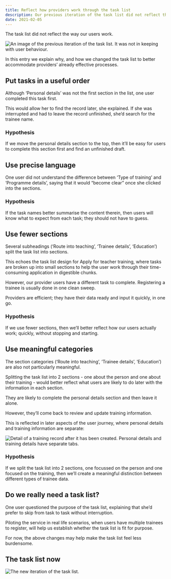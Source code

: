 ```yaml
---
title: Reflect how providers work through the task list
description: Our previous iteration of the task list did not reflect the way our users think and behave.
date: 2021-02-05
---
```


The task list did not reflect the way our users work.

![An image of the previous iteration of the task list. It was not in keeping with user behaviour.](task-list-version-one.png "We tested this iteration of the task list with users and found that it was not in keeping with their behaviour.")

In this entry we explain why, and how we changed the task list to better accommodate providers’ already effective processes.

## Put tasks in a useful order

Although ‘Personal details’ was not the first section in the list, one user completed this task first.

This would allow her to find the record later, she explained. If she was interrupted and had to leave the record unfinished, she’d search for the trainee name.

### Hypothesis

If we move the personal details section to the top, then it’ll be easy for users to complete this section first and find an unfinished draft.

## Use precise language

One user did not understand the difference between ‘Type of training’ and ‘Programme details’, saying that it would “become clear” once she clicked into the sections.

### Hypothesis

If the task names better summarise the content therein, then users will know what to expect from each task; they should not have to guess.

## Use fewer sections

Several subheadings (‘Route into teaching’, ‘Trainee details’, ‘Education’) split the task list into sections.

This echoes the task list design for Apply for teacher training, where tasks are broken up into small sections to help the user work through their time-consuming application in digestible chunks.

However, our provider users have a different task to complete. Registering a trainee is usually done in one clean sweep.

Providers are efficient; they have their data ready and input it quickly, in one go.

### Hypothesis

If we use fewer sections, then we’ll better reflect how our users actually work; quickly, without stopping and starting.

## Use meaningful categories

The section categories (‘Route into teaching’, ‘Trainee details’, ‘Education’) are also not particularly meaningful.

Splitting the task list into 2 sections - one about the person and one about their training - would better reflect what users are likely to do later with the information in each section.

They are likely to complete the personal details section and then leave it alone.

However, they’ll come back to review and update training information.

This is reflected in later aspects of the user journey, where personal details and training information are separate:

![Detail of a training record after it has been created. Personal details and training details have separate tabs.](review-a-trainee-record.png "A trainee record after it has been created: personal details and training information have separate tabs.")

### Hypothesis

If we split the task list into 2 sections, one focussed on the person and one focused on the training, then we’ll create a meaningful distinction between different types of trainee data.

## Do we really need a task list?

One user questioned the purpose of the task list, explaining that she’d prefer to skip from task to task without interruption.

Piloting the service in real life scenarios, when users have multiple trainees to register, will help us establish whether the task list is fit for purpose.

For now, the above changes may help make the task list feel less burdensome.

## The task list now

![The new iteration of the task list.](task-list-version-two.png "The task list now uses more precise language and has more meaningful categories. It has fewer sections, reducing it’s length and the need to scroll.")
